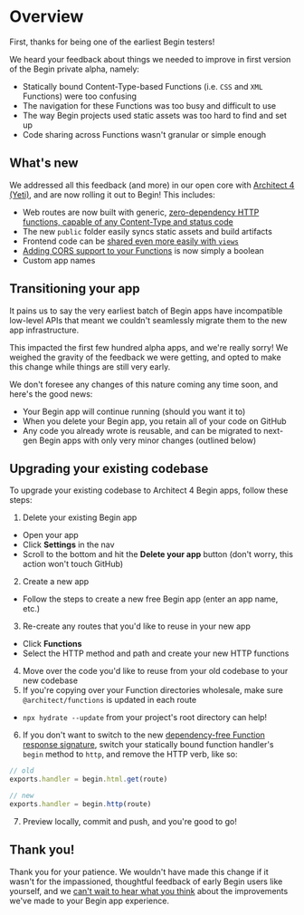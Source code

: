 # Overview

First, thanks for being one of the earliest Begin testers!

We heard your feedback about things we needed to improve in first version of the Begin private alpha, namely:

- Statically bound Content-Type-based Functions (i.e. `CSS` and `XML` Functions) were too confusing
- The navigation for these Functions was too busy and difficult to use
- The way Begin projects used static assets was too hard to find and set up
- Code sharing across Functions wasn't granular or simple enough


## What's new

We addressed all this feedback (and more) in our open core with [Architect 4 (Yeti)](https://blog.begin.com/introducing-architect-4-0-faster-lighter-simpler-serverless-59f6dc156bf2), and are now rolling it out to Begin! This includes:

- Web routes are now built with generic, [zero-dependency HTTP functions, capable of any Content-Type and status code](/en/functions/http/)
- The new `public` folder easily syncs static assets and build artifacts
- Frontend code can be [shared even more easily with `views`](https://blog.begin.com/architect-4-1-serverless-meet-frontend-workflows-3b3dd457de9)
- [Adding CORS support to your Functions](https://blog.begin.com/enable-cors-on-your-serverless-application-with-a-single-boolean-e784fc061b22) is now simply a boolean
- Custom app names


## Transitioning your app

It pains us to say the very earliest batch of Begin apps have incompatible low-level APIs that meant we couldn't seamlessly migrate them to the new app infrastructure.

This impacted the first few hundred alpha apps, and we're really sorry! We weighed the gravity of the feedback we were getting, and opted to make this change while things are still very early.

We don't foresee any changes of this nature coming any time soon, and here's the good news:

- Your Begin app will continue running (should you want it to)
- When you delete your Begin app, you retain all of your code on GitHub
- Any code you already wrote is reusable, and can be migrated to next-gen Begin apps with only very minor changes (outlined below)


## Upgrading your existing codebase

To upgrade your existing codebase to Architect 4 Begin apps, follow these steps:

1. Delete your existing Begin app
  - Open your app
  - Click **Settings** in the nav
  - Scroll to the bottom and hit the **Delete your app** button (don't worry, this action won't touch GitHub)
2. Create a new app
  - Follow the steps to create a new free Begin app (enter an app name, etc.)
3. Re-create any routes that you'd like to reuse in your new app
  - Click **Functions**
  - Select the HTTP method and path and create your new HTTP functions
4. Move over the code you'd like to reuse from your old codebase to your new codebase
5. If you're copying over your Function directories wholesale, make sure `@architect/functions` is updated in each route
  - `npx hydrate --update` from your project's root directory can help!
6. If you don't want to switch to the new [dependency-free Function response signature](/en/functions/http/#http-handler-api), switch your statically bound function handler's `begin` method to `http`, and remove the HTTP verb, like so:
```javascript
// old
exports.handler = begin.html.get(route)
```
```javascript
// new
exports.handler = begin.http(route)
```
7. Preview locally, commit and push, and you're good to go!


## Thank you!

Thank you for your patience. We wouldn't have made this change if it wasn't for the impassioned, thoughtful feedback of early Begin users like yourself, and we [can't wait to hear what you think](https://spectrum.chat/begin) about the improvements we've made to your Begin app experience.
